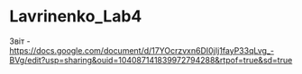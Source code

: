 # Lavrinenko_Lab4
 Звіт - https://docs.google.com/document/d/17YOcrzvxn6DI0jIj1fayP33qLvg_-BVg/edit?usp=sharing&ouid=104087141839972794288&rtpof=true&sd=true
